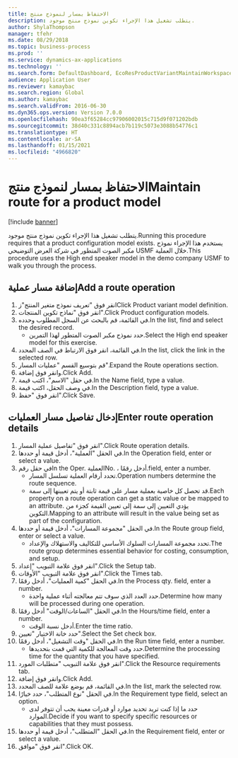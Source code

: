 ```yaml
---
title: الاحتفاظ بمسار لنموذج منتج
description: يتطلب تشغيل هذا الإجراء تكوين نموذج منتج موجود.
author: ShylaThompson
manager: tfehr
ms.date: 08/29/2018
ms.topic: business-process
ms.prod: ''
ms.service: dynamics-ax-applications
ms.technology: ''
ms.search.form: DefaultDashboard, EcoResProductVariantMaintainWorkspace, PCProductConfigurationModelListPage, PCProductConfigurationModelDetails, PCRouteOperationDetails, WrkCtrCapabilityLookUp
audience: Application User
ms.reviewer: kamaybac
ms.search.region: Global
ms.author: kamaybac
ms.search.validFrom: 2016-06-30
ms.dyn365.ops.version: Version 7.0.0
ms.openlocfilehash: 90ea3f65284cc97906002015c715d9f071202bdb
ms.sourcegitcommit: 38d40c331c8894acb7b119c5073e3088b54776c1
ms.translationtype: HT
ms.contentlocale: ar-SA
ms.lasthandoff: 01/15/2021
ms.locfileid: "4966820"
---
```

# <a name="maintain-route-for-a-product-model"></a><span data-ttu-id="6f0e3-103">الاحتفاظ بمسار لنموذج منتج</span><span class="sxs-lookup"><span data-stu-id="6f0e3-103">Maintain route for a product model</span></span>

[!include [banner](../../includes/banner.md)]

<span data-ttu-id="6f0e3-104">يتطلب تشغيل هذا الإجراء تكوين نموذج منتج موجود.</span><span class="sxs-lookup"><span data-stu-id="6f0e3-104">Running this procedure requires that a product configuration model exists.</span></span> <span data-ttu-id="6f0e3-105">يستخدم هذا الإجراء نموذج مكبر الصوت المتطور في شركة العرض التوضيحي USMF خلال العملية.</span><span class="sxs-lookup"><span data-stu-id="6f0e3-105">This procedure uses the High end speaker model in the demo company USMF to walk you through the process.</span></span>


## <a name="add-a-route-operation"></a><span data-ttu-id="6f0e3-106">إضافة مسار عملية</span><span class="sxs-lookup"><span data-stu-id="6f0e3-106">Add a route operation</span></span>
1. <span data-ttu-id="6f0e3-107">انقر فوق "تعريف نموذج متغير المنتج"ز</span><span class="sxs-lookup"><span data-stu-id="6f0e3-107">Click Product variant model definition.</span></span>
2. <span data-ttu-id="6f0e3-108">انقر فوق "نماذج تكوين المنتجات".</span><span class="sxs-lookup"><span data-stu-id="6f0e3-108">Click Product configuration models.</span></span>
3. <span data-ttu-id="6f0e3-109">في القائمة، قم بالبحث عن السجل المطلوب وحدده.</span><span class="sxs-lookup"><span data-stu-id="6f0e3-109">In the list, find and select the desired record.</span></span>
    * <span data-ttu-id="6f0e3-110">حدد نموذج مكبر الصوت المتطور لهذا التمرين.</span><span class="sxs-lookup"><span data-stu-id="6f0e3-110">Select the High end speaker model for this exercise.</span></span>  
4. <span data-ttu-id="6f0e3-111">في القائمة، انقر فوق الارتباط في الصف المحدد.</span><span class="sxs-lookup"><span data-stu-id="6f0e3-111">In the list, click the link in the selected row.</span></span>
5. <span data-ttu-id="6f0e3-112">قم بتوسيع القسم "عمليات المسار".</span><span class="sxs-lookup"><span data-stu-id="6f0e3-112">Expand the Route operations section.</span></span>
6. <span data-ttu-id="6f0e3-113">وانقر فوق إضافة.</span><span class="sxs-lookup"><span data-stu-id="6f0e3-113">Click Add.</span></span>
7. <span data-ttu-id="6f0e3-114">في حقل "الاسم"، اكتب قيمة.</span><span class="sxs-lookup"><span data-stu-id="6f0e3-114">In the Name field, type a value.</span></span>
8. <span data-ttu-id="6f0e3-115">في وصف الحقل، اكتب قيمة.</span><span class="sxs-lookup"><span data-stu-id="6f0e3-115">In the Description field, type a value.</span></span>
9. <span data-ttu-id="6f0e3-116">انقر فوق "حفظ".</span><span class="sxs-lookup"><span data-stu-id="6f0e3-116">Click Save.</span></span>

## <a name="enter-route-operation-details"></a><span data-ttu-id="6f0e3-117">إدخال تفاصيل مسار العمليات</span><span class="sxs-lookup"><span data-stu-id="6f0e3-117">Enter route operation details</span></span>
1. <span data-ttu-id="6f0e3-118">انقر فوق "تفاصيل عملية المسار".</span><span class="sxs-lookup"><span data-stu-id="6f0e3-118">Click Route operation details.</span></span>
2. <span data-ttu-id="6f0e3-119">في الحقل "العملية"، أدخل قيمة أو حددها.</span><span class="sxs-lookup"><span data-stu-id="6f0e3-119">In the Operation field, enter or select a value.</span></span>
3. <span data-ttu-id="6f0e3-120">في حقل رقم</span><span class="sxs-lookup"><span data-stu-id="6f0e3-120">In the Oper.</span></span> <span data-ttu-id="6f0e3-121">العملية</span><span class="sxs-lookup"><span data-stu-id="6f0e3-121">No.</span></span> <span data-ttu-id="6f0e3-122">، أدخل رقمًا.</span><span class="sxs-lookup"><span data-stu-id="6f0e3-122">field, enter a number.</span></span>
    * <span data-ttu-id="6f0e3-123">تحدد أرقام العملية تسلسل المسار.</span><span class="sxs-lookup"><span data-stu-id="6f0e3-123">Operation numbers determine the route sequence.</span></span>  
    * <span data-ttu-id="6f0e3-124">قد تحصل كل خاصية بعملية مسار على قيمة ثابتة أو يتم تعيينها إلى سمة.</span><span class="sxs-lookup"><span data-stu-id="6f0e3-124">Each property on a route operation can get a static value or be mapped to an attribute.</span></span> <span data-ttu-id="6f0e3-125">يؤدي التعيين إلى سمة إلى تعيين القيمة كجزء من التكوين.</span><span class="sxs-lookup"><span data-stu-id="6f0e3-125">Mapping to an attribute will result in the value being set as part of the configuration.</span></span>  
4. <span data-ttu-id="6f0e3-126">في الحقل "مجموعة المسارات"، أدخل قيمة أو حددها.</span><span class="sxs-lookup"><span data-stu-id="6f0e3-126">In the Route group field, enter or select a value.</span></span>
    * <span data-ttu-id="6f0e3-127">تحدد مجموعة المسارات السلوك الأساسي للتكاليف والاستهلاك والإعداد.</span><span class="sxs-lookup"><span data-stu-id="6f0e3-127">The route group determines essential behavior for costing, consumption, and setup.</span></span>  
5. <span data-ttu-id="6f0e3-128">انقر فوق علامة التبويب "إعداد".</span><span class="sxs-lookup"><span data-stu-id="6f0e3-128">Click the Setup tab.</span></span>
6. <span data-ttu-id="6f0e3-129">انقر فوق علامة التبويب "الأوقات".</span><span class="sxs-lookup"><span data-stu-id="6f0e3-129">Click the Times tab.</span></span>
7. <span data-ttu-id="6f0e3-130">في الحقل "كمية العمليات‬"، أدخل رقمًا.</span><span class="sxs-lookup"><span data-stu-id="6f0e3-130">In the Process qty. field, enter a number.</span></span>
    * <span data-ttu-id="6f0e3-131">حدد العدد الذي سوف تتم معالجته أثناء عملية واحدة.</span><span class="sxs-lookup"><span data-stu-id="6f0e3-131">Determine how many will be processed during one operation.</span></span>  
8. <span data-ttu-id="6f0e3-132">في الحقل "الساعات/الوقت" أدخل رقمًا.</span><span class="sxs-lookup"><span data-stu-id="6f0e3-132">In the Hours/time field, enter a number.</span></span>
    * <span data-ttu-id="6f0e3-133">أدخل نسبة الوقت.</span><span class="sxs-lookup"><span data-stu-id="6f0e3-133">Enter the time ratio.</span></span>  
9. <span data-ttu-id="6f0e3-134">حدد خانة الاختيار "تعيين".</span><span class="sxs-lookup"><span data-stu-id="6f0e3-134">Select the Set check box.</span></span>
10. <span data-ttu-id="6f0e3-135">في الحقل "وقت التشغيل"، أدخل رقمًا.</span><span class="sxs-lookup"><span data-stu-id="6f0e3-135">In the Run time field, enter a number.</span></span>
    * <span data-ttu-id="6f0e3-136">حدد وقت المعالجة للكمية التي قمت بتحديدها.</span><span class="sxs-lookup"><span data-stu-id="6f0e3-136">Determine the processing time for the quantity that you have specified.</span></span>  
11. <span data-ttu-id="6f0e3-137">انقر فوق علامة التبويب "متطلبات المورد".</span><span class="sxs-lookup"><span data-stu-id="6f0e3-137">Click the Resource requirements tab.</span></span>
12. <span data-ttu-id="6f0e3-138">وانقر فوق إضافة.</span><span class="sxs-lookup"><span data-stu-id="6f0e3-138">Click Add.</span></span>
13. <span data-ttu-id="6f0e3-139">في القائمة، قم بوضع علامة للصف المحدد.</span><span class="sxs-lookup"><span data-stu-id="6f0e3-139">In the list, mark the selected row.</span></span>
14. <span data-ttu-id="6f0e3-140">في الحقل "نوع المتطلب"، حدد خيارًا.</span><span class="sxs-lookup"><span data-stu-id="6f0e3-140">In the Requirement type field, select an option.</span></span>
    * <span data-ttu-id="6f0e3-141">حدد ما إذا كنت تريد تحديد موارد أو قدرات معينة يجب أن تتوفر لدى الموارد.</span><span class="sxs-lookup"><span data-stu-id="6f0e3-141">Decide if you want to specify specific resources or capabilities that they must possess.</span></span>  
15. <span data-ttu-id="6f0e3-142">في الحقل "المتطلب"، أدخل قيمة أو حددها.</span><span class="sxs-lookup"><span data-stu-id="6f0e3-142">In the Requirement field, enter or select a value.</span></span>
16. <span data-ttu-id="6f0e3-143">انقر فوق "موافق".</span><span class="sxs-lookup"><span data-stu-id="6f0e3-143">Click OK.</span></span>

